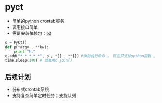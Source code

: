 

pyct
==============



+ 简单的python crontab服务
+ 调用接口简单
+ 需要安装依赖包：[b2](https://github.com/intohole/b2) 

```python
c = PyCt()
def p(*argv , **kw):
	print "hi"
c.add("* * * * *", p , *[] , **{}) #添加执行命令 ， 现在只支持python函数 , 函数形式类似于这种 def xxx(*argv , **kw):  
time.sleep(100) # 或者用c.join()
```


后续计划
------
+ 分布式crontab系统
+ 支持复杂简单定时任务；支持队列
